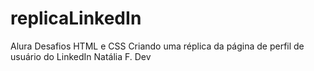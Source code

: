 # replicaLinkedIn
Alura Desafios HTML e CSS Criando uma réplica da página de perfil de usuário do LinkedIn Natália F. Dev
